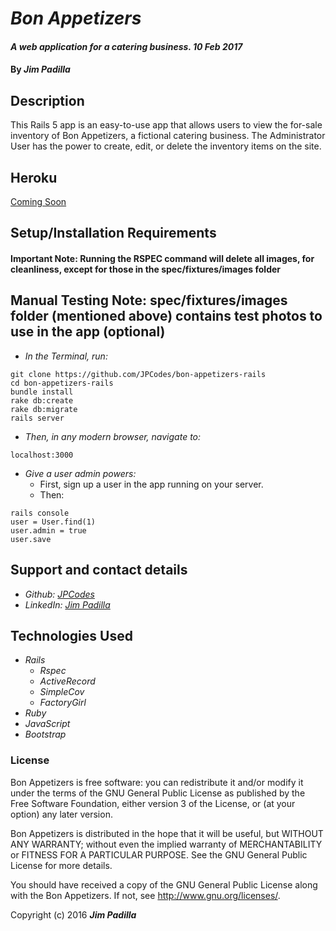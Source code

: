 # _Bon Appetizers_

#### _A web application for a catering business. 10 Feb 2017_

#### By _**Jim Padilla**_

## Description

This Rails 5 app is an easy-to-use app that allows users to view the for-sale inventory of Bon Appetizers, a fictional catering business. The Administrator User has the power to create, edit, or delete the inventory items on the site.

## Heroku
[Coming Soon](#)

## Setup/Installation Requirements
#### Important Note: Running the RSPEC command will delete all images, for cleanliness, except for those in the spec/fixtures/images folder
## Manual Testing Note: spec/fixtures/images folder (mentioned above) contains test photos to use in the app (optional)

* _In the Terminal, run:_
```
git clone https://github.com/JPCodes/bon-appetizers-rails
cd bon-appetizers-rails
bundle install
rake db:create
rake db:migrate
rails server
```
* _Then, in any modern browser, navigate to:_
```
localhost:3000
```

* _Give a user admin powers:_
  * First, sign up a user in the app running on your server.
  * Then:
```
rails console
user = User.find(1)
user.admin = true
user.save
```
## Support and contact details

* _Github: [JPCodes](https://github.com/JPCodes)_
* _LinkedIn: [Jim Padilla](https://www.linkedin.com/in/jpcodes)_

## Technologies Used

* _Rails_
  * _Rspec_
  * _ActiveRecord_
  * _SimpleCov_
  * _FactoryGirl_
* _Ruby_
* _JavaScript_
* _Bootstrap_

### License

Bon Appetizers is free software: you can redistribute it and/or modify it under the terms of the GNU General Public License as published by the Free Software Foundation, either version 3 of the License, or (at your option) any later version.

Bon Appetizers is distributed in the hope that it will be useful, but WITHOUT ANY WARRANTY; without even the implied warranty of MERCHANTABILITY or FITNESS FOR A PARTICULAR PURPOSE. See the GNU General Public License for more details.

You should have received a copy of the GNU General Public License along with the Bon Appetizers. If not, see http://www.gnu.org/licenses/.

Copyright (c) 2016 **_Jim Padilla_**
